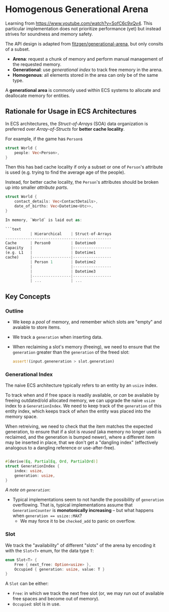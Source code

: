 # Homogenous Generational Arena

Learning from <https://www.youtube.com/watch?v=SofC6c9xQv4>. This particular
implementation does not prioritize performance (yet) but instead strives for
soundness and memory safety.

The API design is adapted from
[fitzgen/generational-arena](https://github.com/fitzgen/generational-arena), but
only consits of a subset.

- **Arena**: request a chunk of memory and perform manual management of the
  requested memory.
- **Generational**: use *generational index* to track free memory in the arena.
- **Homogenous**: all elements stored in the area can only be of the same type.

A **generational area** is commonly used within ECS systems to allocate and
deallocate memory for entities.

## Rationale for Usage in ECS Architectures

In ECS architectures, the *Struct-of-Arrays* (SOA) data organization is
preferred over *Array-of-Structs* for **better cache locality**.

For example, if the game has `Person`s

```rs
struct World {
    people: Vec<Person>,
}
```

Then this has bad cache locality if only a subset or one of `Person`'s attribute
is used (e.g. trying to find the average age of the people).

Instead, for better cache locality, the `Person`'s attributes should be broken
up into smaller *attribute parts*.

```rs
struct World {
    contact_details: Vec<ContactDetails>,
    date_of_births: Vec<Datetime<Utc>>,
}

In memory, `World` is laid out as:

```text
           | Hierarchical    | Struct-of-Arrays
-----------------------------------------------
Cache      | Person0         | Datetime0
Capacity   |                 |-----------------
(e.g. L1   |                 | Datetime1
cache)     |-----------------|-----------------
           | Person 1        | Datetime2
           |                 |-----------------
           |                 | Datetime3
           |-----------------|-----------------
           | ...             | ...
```

## Key Concepts

### Outline

- We keep a *pool* of memory, and remember which slots are "empty" and avaiable
  to store items.
- We track a `generation` when inserting data.
- When reclaiming a slot's memory (freeing), we need to ensure that the
  `generation` greater than the `generation` of the freed slot:

  ```rs
  assert!(input.geneneration > slot.generation)
  ```

### Generational Index

The naive ECS architecture typically refers to an entity by an `usize` index.

To track when and if free space is readily available, or *can* be available by
freeing outdated/old allocated memory, we can upgrade the naive `usize` index
to a `GenerationIndex`. We need to keep track of the `generation` of this entity
index, which keeps track of *when* the entity was placed into the memory space.

When retreiving, we need to check that the item matches the expected generation,
to ensure that if a slot is *reused* (aka memory no longer used is reclaimed,
and the generation is bumped newer), where a different item may be inserted in
place, that we don't get a "dangling index" (effectively analogous to a dangling
reference or use-after-free).

```rs

#[derive(Eq, PartialEq, Ord, PartialOrd)]
struct GenerationIndex {
    index: usize,
    generation: usize,
}
```

*A note on `generation`*:

- Typical implementations seem to not handle the possibility of `generation`
  overflowing. That is, typical implementations assume that `GenerationCounter`
  is **monotonically increasing** – but what happens when
  `generation == usize::MAX`?
    - We may force it to be `checked_add` to panic on overflow.

### Slot

We track the "availability" of different "slots" of the arena by encoding it
with the `Slot<T>` enum, for the data type `T`:

```rs
enum Slot<T> {
    Free { next_free: Option<usize> },
    Occupied { generation: usize, value: T }
}
```

A `Slot` can be either:

- `Free`: in which we track the next free slot (or, we may run out of available
  free spaces and become out of memory).
- `Occupied`: slot is in use.
